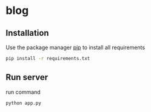 # blog
## Installation

Use the package manager [pip](https://pip.pypa.io/en/stable/) to install all requirements

```bash
pip install -r requirements.txt
```
## Run server

run command

```bash
python app.py

